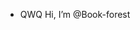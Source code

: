 - QWQ Hi, I’m @Book-forest

<!---
Book-forest/Book-forest is a ✨ special ✨ repository because its `README.md` (this file) appears on your GitHub profile.
You can click the Preview link to take a look at your changes.
--->
